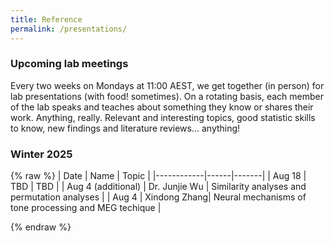 ```yaml
---
title: Reference
permalink: /presentations/
---
```


### Upcoming lab meetings

Every two weeks on Mondays at 11:00 AEST, we get together (in person) for lab presentations (with food! sometimes).
On a rotating basis, each member of the lab speaks and teaches about something they know or shares their work. 
Anything, really. Relevant and interesting topics, good statistic skills to know, new findings and literature reviews... anything!

### Winter 2025
{% raw %}
| Date       | Name | Topic |
|------------|------|-------|
| Aug 18      | TBD | TBD |
| Aug 4 (additional) | Dr. Junjie Wu  | Similarity analyses and permutation analyses | 
| Aug 4      | Xindong Zhang| Neural mechanisms of tone processing and MEG techique |


{% endraw %}


